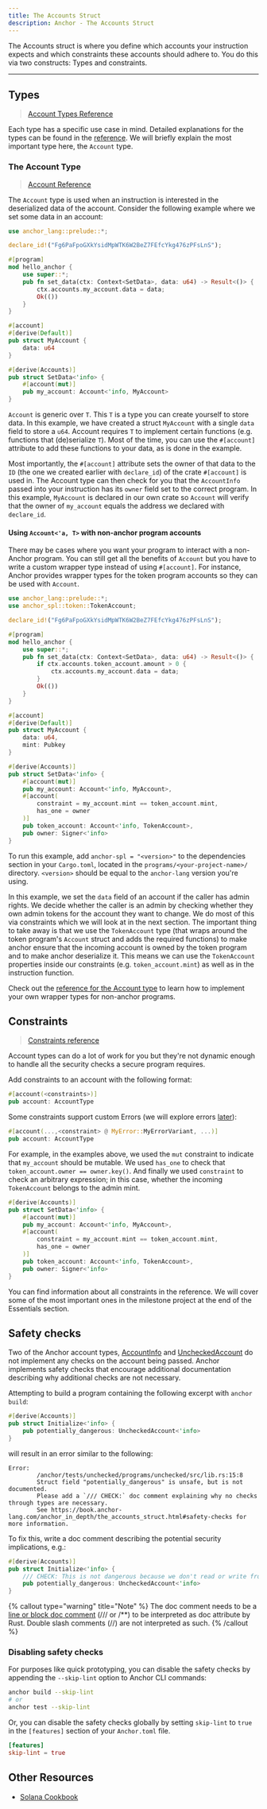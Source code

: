 ```yaml
---
title: The Accounts Struct
description: Anchor - The Accounts Struct
---
```


The Accounts struct is where you define which accounts your instruction expects and which constraints these accounts should adhere to. You do this via two constructs: Types and constraints.

---

## Types

> [Account Types Reference](https://docs.rs/anchor-lang/latest/anchor_lang/accounts/index.html)

Each type has a specific use case in mind. Detailed explanations for the types can be found in the [reference](https://docs.rs/anchor-lang/latest/anchor_lang/accounts/index.html). We will briefly explain the most important type here, the `Account` type.

### The Account Type

> [Account Reference](https://docs.rs/anchor-lang/latest/anchor_lang/accounts/account/struct.Account.html)

The `Account` type is used when an instruction is interested in the deserialized data of the account. Consider the following example where we set some data in an account:

```rust
use anchor_lang::prelude::*;

declare_id!("Fg6PaFpoGXkYsidMpWTK6W2BeZ7FEfcYkg476zPFsLnS");

#[program]
mod hello_anchor {
    use super::*;
    pub fn set_data(ctx: Context<SetData>, data: u64) -> Result<()> {
        ctx.accounts.my_account.data = data;
        Ok(())
    }
}

#[account]
#[derive(Default)]
pub struct MyAccount {
    data: u64
}

#[derive(Accounts)]
pub struct SetData<'info> {
    #[account(mut)]
    pub my_account: Account<'info, MyAccount>
}
```

`Account` is generic over `T`. This `T` is a type you can create yourself to store data. In this example, we have created a struct `MyAccount` with a single `data` field to store a `u64`. Account requires `T` to implement certain functions (e.g. functions that (de)serialize `T`). Most of the time, you can use the `#[account]` attribute to add these functions to your data, as is done in the example.

Most importantly, the `#[account]` attribute sets the owner of that data to the `ID` (the one we created earlier with `declare_id`) of the crate `#[account]` is used in. The Account type can then check for you that the `AccountInfo` passed into your instruction has its `owner` field set to the correct program. In this example, `MyAccount` is declared in our own crate so `Account` will verify that the owner of `my_account` equals the address we declared with `declare_id`.

#### Using `Account<'a, T>` with non-anchor program accounts

There may be cases where you want your program to interact with a non-Anchor program. You can still get all the benefits of `Account` but you have to write a custom wrapper type instead of using `#[account]`. For instance, Anchor provides wrapper types for the token program accounts so they can be used with `Account`.

```rust
use anchor_lang::prelude::*;
use anchor_spl::token::TokenAccount;

declare_id!("Fg6PaFpoGXkYsidMpWTK6W2BeZ7FEfcYkg476zPFsLnS");

#[program]
mod hello_anchor {
    use super::*;
    pub fn set_data(ctx: Context<SetData>, data: u64) -> Result<()> {
        if ctx.accounts.token_account.amount > 0 {
            ctx.accounts.my_account.data = data;
        }
        Ok(())
    }
}

#[account]
#[derive(Default)]
pub struct MyAccount {
    data: u64,
    mint: Pubkey
}

#[derive(Accounts)]
pub struct SetData<'info> {
    #[account(mut)]
    pub my_account: Account<'info, MyAccount>,
    #[account(
        constraint = my_account.mint == token_account.mint,
        has_one = owner
    )]
    pub token_account: Account<'info, TokenAccount>,
    pub owner: Signer<'info>
}
```

To run this example, add `anchor-spl = "<version>"` to the dependencies section in your `Cargo.toml`, located in the `programs/<your-project-name>/` directory. `<version>` should be equal to the `anchor-lang` version you're using.

In this example, we set the `data` field of an account if the caller has admin rights. We decide whether the caller is an admin by checking whether they own admin tokens for the account they want to change. We do most of this via constraints which we will look at in the next section.
The important thing to take away is that we use the `TokenAccount` type (that wraps around the token program's `Account` struct and adds the required functions) to make anchor ensure that the incoming account is owned by the token program and to make anchor deserialize it. This means we can use the `TokenAccount` properties inside our constraints (e.g. `token_account.mint`) as well as in the instruction function.

Check out the [reference for the Account type](https://docs.rs/anchor-lang/latest/anchor_lang/accounts/account/struct.Account.html) to learn how to implement your own wrapper types for non-anchor programs.

## Constraints

> [Constraints reference](https://docs.rs/anchor-lang/latest/anchor_lang/derive.Accounts.html)

Account types can do a lot of work for you but they're not dynamic enough to handle all the security checks a secure program requires.

Add constraints to an account with the following format:

```rust
#[account(<constraints>)]
pub account: AccountType
```

Some constraints support custom Errors (we will explore errors [later](./errors)):

```rust
#[account(...,<constraint> @ MyError::MyErrorVariant, ...)]
pub account: AccountType
```

For example, in the examples above, we used the `mut` constraint to indicate that `my_account` should be mutable. We used `has_one` to check that `token_account.owner == owner.key()`. And finally we used `constraint` to check an arbitrary expression; in this case, whether the incoming `TokenAccount` belongs to the admin mint.

```rust
#[derive(Accounts)]
pub struct SetData<'info> {
    #[account(mut)]
    pub my_account: Account<'info, MyAccount>,
    #[account(
        constraint = my_account.mint == token_account.mint,
        has_one = owner
    )]
    pub token_account: Account<'info, TokenAccount>,
    pub owner: Signer<'info>
}
```

You can find information about all constraints in the reference. We will cover some of the most important ones in the milestone project at the end of the Essentials section.

## Safety checks

Two of the Anchor account types, [AccountInfo](https://docs.rs/anchor-lang/latest/anchor_lang/accounts/account_info/index.html) and [UncheckedAccount](https://docs.rs/anchor-lang/latest/anchor_lang/accounts/unchecked_account/index.html) do not implement any checks on the account being passed. Anchor implements safety checks that encourage additional documentation describing why additional checks are not necessary.

Attempting to build a program containing the following excerpt with `anchor build`:

```rust
#[derive(Accounts)]
pub struct Initialize<'info> {
    pub potentially_dangerous: UncheckedAccount<'info>
}
```

will result in an error similar to the following:

```shell
Error:
        /anchor/tests/unchecked/programs/unchecked/src/lib.rs:15:8
        Struct field "potentially_dangerous" is unsafe, but is not documented.
        Please add a `/// CHECK:` doc comment explaining why no checks through types are necessary.
        See https://book.anchor-lang.com/anchor_in_depth/the_accounts_struct.html#safety-checks for more information.
```

To fix this, write a doc comment describing the potential security implications, e.g.:

```rust
#[derive(Accounts)]
pub struct Initialize<'info> {
    /// CHECK: This is not dangerous because we don't read or write from this account
    pub potentially_dangerous: UncheckedAccount<'info>
}
```

{% callout type="warning" title="Note" %}
The doc comment needs to be a [line or block doc comment](https://doc.rust-lang.org/reference/comments.html#doc-comments) (/// or /\*\*) to be interpreted as doc attribute by Rust. Double slash comments (//) are not interpreted as such.
{% /callout %}

### Disabling safety checks

For purposes like quick prototyping, you can disable the safety checks by appending the `--skip-lint` option to Anchor CLI commands:

```bash
anchor build --skip-lint
# or
anchor test --skip-lint
```

Or, you can disable the safety checks globally by setting `skip-lint` to `true` in the `[features]` section of your `Anchor.toml` file.

```toml
[features]
skip-lint = true
```

## Other Resources

- [Solana Cookbook](https://solanacookbook.com/core-concepts/accounts.html)
